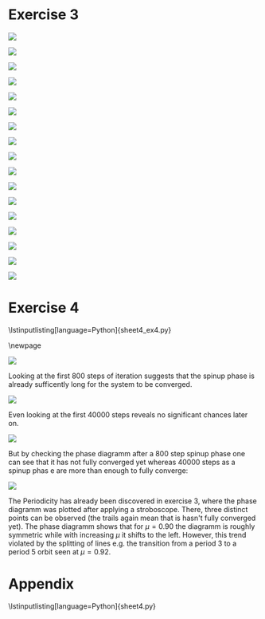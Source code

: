 # Exercise 3

![](sheet4_ex3_second_step100000_strob1000_mu1.15_spinup800.npzx=None_y=None.png)

![](sheet4_ex3_first_step100000_strob2000_mu0.915_spinup400.npzx=None_y=None.png)

![](sheet4_ex3_second_step100000_strob1000_mu1.15_spinup200.npzx=None_y=None.png)

![](sheet4_ex3_first_step100000_strob1000_mu0.915_spinup800.npzx=None_y=None.png)

![](sheet4_ex3_first_step100000_strob2000_mu1.15_spinup400.npzx=None_y=None.png)

![](sheet4_ex3_first_step100000_strob1000_mu1.15_spinup400.npzx=None_y=None.png)

![](sheet4_ex3_first_step100000_strob1000_mu0.915_spinup200.npzx=None_y=None.png)

<!--
![](sheet4_ex3_first_step100000_strob1000_mu0.915_spinup400.npzx=[1.5, 2.5]_y=[0.5, 1.0].png)
-->

![](sheet4_ex3_second_step100000_strob1000_mu1.15_spinup400.npzx=None_y=None.png)

![](sheet4_ex3_first_step100000_strob2000_mu1.15_spinup800.npzx=None_y=None.png)

![](sheet4_ex3_first_step100000_strob1000_mu1.15_spinup200.npzx=None_y=None.png)

![](sheet4_ex3_second_step100000_strob2000_mu1.15_spinup200.npzx=None_y=None.png)

![](sheet4_ex3_second_step100000_strob1000_mu0.915_spinup400.npzx=None_y=None.png)

![](sheet4_ex3_second_step100000_strob2000_mu1.15_spinup400.npzx=None_y=None.png)

![](sheet4_ex3_first_step100000_strob1000_mu1.15_spinup800.npzx=None_y=None.png)

![](sheet4_ex3_first_step100000_strob2000_mu1.15_spinup200.npzx=None_y=None.png)

<!--
![](sheet4_ex3_first_step100000_strob1000_mu0.915_spinup400.npzx=[1.9, 2.0]_y=[0.72, 0.75].png)
-->

![](sheet4_ex3_second_step100000_strob2000_mu1.15_spinup800.npzx=None_y=None.png)

![](sheet4_ex3_first_step100000_strob1000_mu0.915_spinup400.npzx=None_y=None.png)

# Exercise 4

\lstinputlisting[language=Python]{sheet4_ex4.py}

\newpage

![](sheet4_ex4_trajectory_begin.png)

Looking at the first 800 steps of iteration suggests that the
spinup phase is already sufficently long for the system to be converged.

![](sheet4_ex4_trajectory.png)

Even looking at the first 40000 steps reveals no significant chances later on.

![](sheet4_ex4_phase800.png)

But by checking the phase diagramm after a 800 step spinup phase one can see
that it has not fully converged yet whereas 40000 steps as a spinup phas
e are more than enough to fully converge:

![](sheet4_ex4_phase.png)

The Periodicity has already been discovered in exercise 3, where the phase
diagramm was plotted after applying a stroboscope.
There, three distinct points can be observed (the trails again mean that 
is hasn't fully converged yet).
The phase diagramm shows that for $\mu=0.90$ the diagramm is roughly symmetric
while with increasing $\mu$ it shifts to the left. However, this trend violated
by the splitting of lines e.g. the transition from a period 3 to a
period 5 orbit seen at $\mu=0.92$.

# Appendix

\lstinputlisting[language=Python]{sheet4.py}
